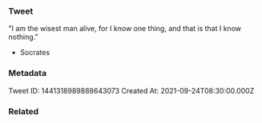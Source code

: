 ### Tweet
"I am the wisest man alive, for I know one thing, and that is that I know nothing."

- Socrates

### Metadata
Tweet ID: 1441318989888643073
Created At: 2021-09-24T08:30:00.000Z

### Related

